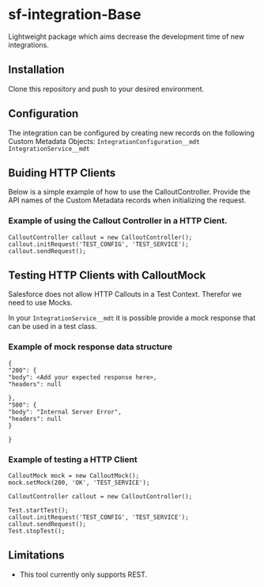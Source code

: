 # sf-integration-Base

Lightweight package which aims decrease the development time of new integrations. 

## Installation

Clone this repository and push to your desired environment.


## Configuration
The integration can be configured by creating new records on the following Custom Metadata Objects:
```IntegrationConfiguration__mdt```
```IntegrationService__mdt```

## Buiding HTTP Clients
Below is a simple example of how to use the CalloutController. Provide the API names of the Custom Metadata records when initializing the request.

### Example of using the Callout Controller in a HTTP Cient.

````
CalloutController callout = new CalloutController();
callout.initRequest('TEST_CONFIG', 'TEST_SERVICE');
callout.sendRequest();
````

## Testing HTTP Clients with CalloutMock

Salesforce does not allow HTTP Callouts in a Test Context. Therefor we need to use Mocks. 

In your ```IntegrationService__mdt``` it is possible provide a mock response that can be used in a test class. 

### Example of mock response data structure

````
{
"200": {
"body": <Add your expected response here>,
"headers": null

},
"500": {
"body": "Internal Server Error",
"headers": null
}

}
````

### Example of testing a HTTP Client
````
CalloutMock mock = new CalloutMock();
mock.setMock(200, 'OK', 'TEST_SERVICE');

CalloutController callout = new CalloutController();

Test.startTest();
callout.initRequest('TEST_CONFIG', 'TEST_SERVICE');
callout.sendRequest();
Test.stopTest();
````


## Limitations

- This tool currently only supports REST.
